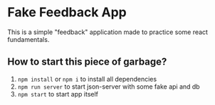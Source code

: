 # Fake Feedback App

This is a simple "feedback" application made to practice some react fundamentals.

## How to start this piece of garbage?

1) `npm install` or `npm i` to install all dependencies
2) `npm run server` to start json-server with some fake api and db
3) `npm start` to start app itself